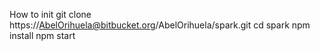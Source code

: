 How to init
git clone https://AbelOrihuela@bitbucket.org/AbelOrihuela/spark.git
cd spark
npm install
npm start
